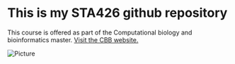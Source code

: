 # This is my STA426 github repository 

This course is offered as part of the Computational biology and bioinformatics master. [Visit the CBB website.](https://cbb.ethz.ch)

![Picture]([https://wiki.vseth.ethz.ch/display/1116VI/CBB+wiki?desktop=true&macroName=contributors&preview=/59507205/59507520/cbb.png](https://www.google.com/url?sa=i&url=https%3A%2F%2Fwww.cbb-battery.com%2F&psig=AOvVaw0X86mVfCFew_KWtPOQ9HYS&ust=1663940566977000&source=images&cd=vfe&ved=0CAkQjRxqFwoTCJDOgOzDqPoCFQAAAAAdAAAAABAJ))
